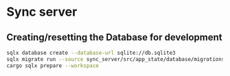 # Sync server

## Creating/resetting the Database for development

```sh
sqlx database create --database-url sqlite://db.sqlite3
sqlx migrate run --source sync_server/src/app_state/database/migrations --database-url sqlite://db.sqlite3
cargo sqlx prepare --workspace
```
